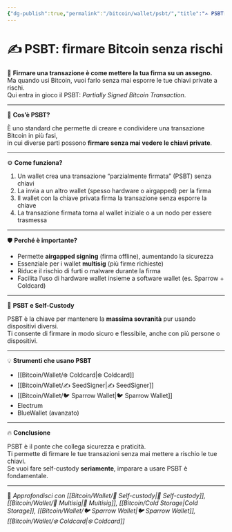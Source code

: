 ```yaml
---
{"dg-publish":true,"permalink":"/bitcoin/wallet/psbt/","title":"✍️ PSBT: firmare Bitcoin senza rischi","tags":["Bitcoin","PSBT","Sicurezza","SelfCustody","Multisig"]}
---
```



# ✍️ PSBT: firmare Bitcoin senza rischi

🔐 **Firmare una transazione è come mettere la tua firma su un assegno.**  
Ma quando usi Bitcoin, vuoi farlo senza mai esporre le tue chiavi private a rischi.  
Qui entra in gioco il PSBT: *Partially Signed Bitcoin Transaction*.

---

📜 **Cos’è PSBT?**

È uno standard che permette di creare e condividere una transazione Bitcoin in più fasi,  
in cui diverse parti possono **firmare senza mai vedere le chiavi private**.

---

⚙️ **Come funziona?**

1. Un wallet crea una transazione “parzialmente firmata” (PSBT) senza chiavi  
2. La invia a un altro wallet (spesso hardware o airgapped) per la firma  
3. Il wallet con la chiave privata firma la transazione senza esporre la chiave  
4. La transazione firmata torna al wallet iniziale o a un nodo per essere trasmessa

---

🛡️ **Perché è importante?**

- Permette **airgapped signing** (firma offline), aumentando la sicurezza  
- Essenziale per i wallet **multisig** (più firme richieste)  
- Riduce il rischio di furti o malware durante la firma  
- Facilita l’uso di hardware wallet insieme a software wallet (es. Sparrow + Coldcard)

---

🎯 **PSBT e Self-Custody**

PSBT è la chiave per mantenere la **massima sovranità** pur usando dispositivi diversi.  
Ti consente di firmare in modo sicuro e flessibile, anche con più persone o dispositivi.

---

💡 **Strumenti che usano PSBT**

- [[Bitcoin/Wallet/❄️ Coldcard\|❄️ Coldcard]]  
- [[Bitcoin/Wallet/✍️ SeedSigner\|✍️ SeedSigner]]
- [[Bitcoin/Wallet/🐦 Sparrow Wallet\|🐦 Sparrow Wallet]]
- Electrum  
- BlueWallet (avanzato)

---

🔥 **Conclusione**

PSBT è il ponte che collega sicurezza e praticità.  
Ti permette di firmare le tue transazioni senza mai mettere a rischio le tue chiavi.  
Se vuoi fare self-custody **seriamente**, imparare a usare PSBT è fondamentale.

---

🔗 _Approfondisci con [[Bitcoin/Wallet/🔐 Self-custody\|🔐 Self-custody]], [[Bitcoin/Wallet/🔐 Multisig\|🔐 Multisig]], [[Bitcoin/Cold Storage\|Cold Storage]], [[Bitcoin/Wallet/🐦 Sparrow Wallet\|🐦 Sparrow Wallet]], [[Bitcoin/Wallet/❄️ Coldcard\|❄️ Coldcard]]_